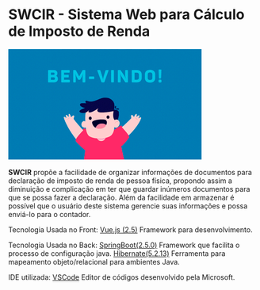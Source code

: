 # SWCIR - Sistema Web para Cálculo de Imposto de Renda

![Product Gif](src/assets/github/product.gif)

**SWCIR** propõe a facilidade de organizar informações de documentos para declaração de imposto de renda de pessoa física, propondo assim a diminuição e complicação em ter que guardar inúmeros documentos para que se possa fazer a declaração. Além da facilidade em armazenar é possível que o usuário deste sistema gerencie suas informações e possa enviá-lo para o contador.

Tecnologia Usada no Front: 
[Vue.js (2.5)](https://vuejs.org/) Framework para desenvolvimento.

Tecnologia Usada no Back:
[SpringBoot(2.5.0)](https://spring.io/projects/spring-boot) Framework que facilita o processo de configuração java.
[Hibernate(5.2.13)](https://hibernate.org/) Ferramenta para mapeamento objeto/relacional para ambientes Java.

IDE utilizada:
[VSCode](https://code.visualstudio.com/) Editor de códigos desenvolvido pela Microsoft.

